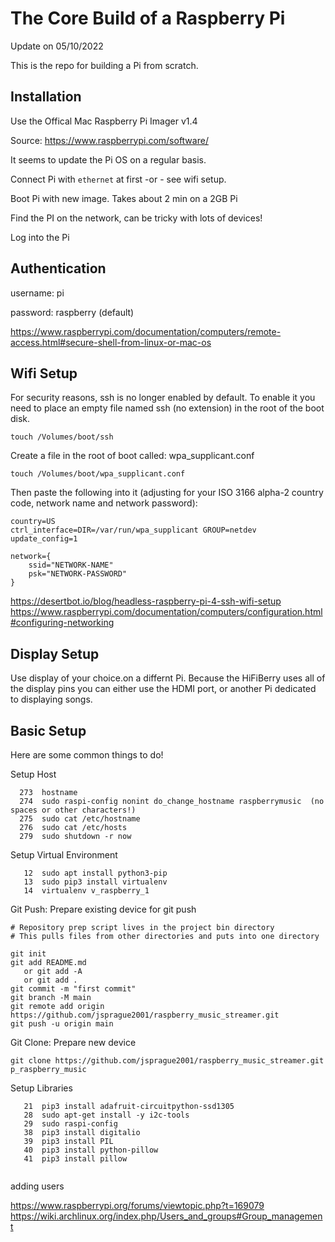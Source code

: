 # The Core Build of a Raspberry Pi

Update on 05/10/2022

This is the repo for building a Pi from scratch.

## Installation

Use the Offical Mac Raspberry Pi Imager v1.4 

Source: https://www.raspberrypi.com/software/

It seems to update the Pi OS on a regular basis.  

Connect Pi with ```ethernet``` at first -or - see wifi setup.

Boot Pi with new image.  Takes about 2 min on a 2GB Pi

Find the PI on the network, can be tricky with lots of devices!

Log into the Pi

## Authentication

username: pi

password: raspberry (default)

https://www.raspberrypi.com/documentation/computers/remote-access.html#secure-shell-from-linux-or-mac-os

## Wifi Setup

For security reasons, ssh is no longer enabled by default. To enable it you need to place an empty file named ssh (no extension) in the root of the boot disk.

```
touch /Volumes/boot/ssh
```

Create a file in the root of boot called: wpa_supplicant.conf 

```
touch /Volumes/boot/wpa_supplicant.conf
```

Then paste the following into it (adjusting for your ISO 3166 alpha-2 country code, network name and network password):

```
country=US
ctrl_interface=DIR=/var/run/wpa_supplicant GROUP=netdev
update_config=1

network={
    ssid="NETWORK-NAME"
    psk="NETWORK-PASSWORD"
}
```
https://desertbot.io/blog/headless-raspberry-pi-4-ssh-wifi-setup
https://www.raspberrypi.com/documentation/computers/configuration.html#configuring-networking


## Display Setup

Use display of your choice.on a differnt Pi.  Because the HiFiBerry uses all of the display pins you can either use the HDMI port, or another Pi dedicated to displaying songs.

## Basic Setup

Here are some common things to do!



Setup Host
```
  273  hostname
  274  sudo raspi-config nonint do_change_hostname raspberrymusic  (no spaces or other characters!)
  275  sudo cat /etc/hostname
  276  sudo cat /etc/hosts
  279  sudo shutdown -r now
```

Setup Virtual Environment
```
   12  sudo apt install python3-pip
   13  sudo pip3 install virtualenv
   14  virtualenv v_raspberry_1
```

Git Push: Prepare existing device for git push

```
# Repository prep script lives in the project bin directory
# This pulls files from other directories and puts into one directory

git init
git add README.md
   or git add -A
   or git add .
git commit -m "first commit"
git branch -M main
git remote add origin https://github.com/jsprague2001/raspberry_music_streamer.git
git push -u origin main
```

Git Clone: Prepare new device

```
git clone https://github.com/jsprague2001/raspberry_music_streamer.git p_raspberry_music
```


Setup Libraries
```
   21  pip3 install adafruit-circuitpython-ssd1305
   28  sudo apt-get install -y i2c-tools
   29  sudo raspi-config
   38  pip3 install digitalio
   39  pip3 install PIL
   40  pip3 install python-pillow
   41  pip3 install pillow
   
```

adding users

https://www.raspberrypi.org/forums/viewtopic.php?t=169079
https://wiki.archlinux.org/index.php/Users_and_groups#Group_management
